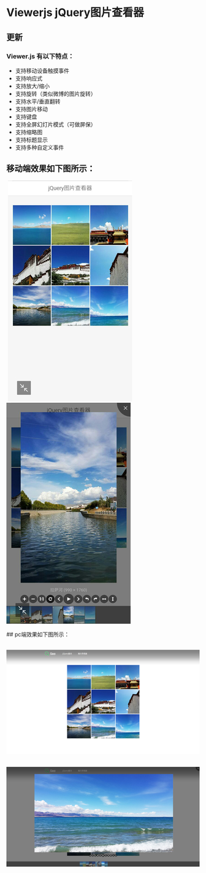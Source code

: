 # Viewerjs jQuery图片查看器
## 更新
### Viewer.js 有以下特点：
- 支持移动设备触摸事件
- 支持响应式
- 支持放大/缩小
- 支持旋转（类似微博的图片旋转）
- 支持水平/垂直翻转
- 支持图片移动
- 支持键盘
- 支持全屏幻灯片模式（可做屏保）
- 支持缩略图
- 支持标题显示
- 支持多种自定义事件

## 移动端效果如下图所示：
<p align="left">
  <img src="img/sketch_01.jpg" alt="效果图">
  <span>&nbsp;&nbsp;&nbsp;&nbsp;</span> 
  <img src="img/sketch_02.jpg" alt="效果图">
</p>
## pc端效果如下图所示：
<p align="center">
  <img src="img/sketch_03.jpg" alt="效果图">
</p>
<p align="center">
  <img src="img/sketch_04.jpg" alt="效果图">
</p>
